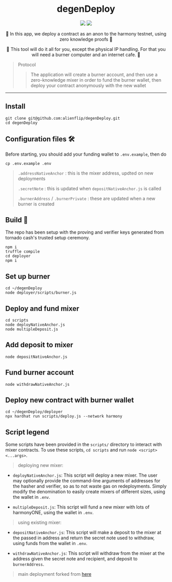 <h1 align="center">
  degenDeploy
</h1>

<p align="center">
  <img src="https://img.shields.io/badge/node-v16.14.0-orange"></img>
  <img src="https://img.shields.io/badge/npm-v8.3.1-pink"></img>
</p>

<p align="center">🍄 In this app, we deploy a contract as an anon to the harmony testnet, using zero knowledge proofs 🍄</p>

<p align="center">🍄 This tool will do it all for you, except the physical IP handling. For that you will need a burner computer and an internet cafe. 🍄</p>

> Protocol 
> > The application will create a burner account, and then use a zero-knowledge mixer in order to fund the burner wallet, then deploy your contract anonymously with the new wallet

------------

## Install

```
git clone git@github.com:alienflip/degenDeploy.git
cd degenDeploy
```

## Configuration files 🛠️

Before starting, you should add your funding wallet to `.env.example`, then do

```
cp .env.example .env 
```

>
> `.addressNativeAnchor` : this is the mixer address, updted on new deployments
>
> `.secretNote` : this is updated when  `depositNativeAnchor.js` is called
>
> `.burnerAddress` / `.burnerPrivate` : these are updated when a new burner is created

## Build 👷

The repo has been setup with the proving and verifier keys generated from tornado cash's trusted setup ceremony.

```
npm i
truffle compile
cd deployer 
npm i
```

## Set up burner

```
cd ~/degenDeploy
node deployer/scripts/burner.js
```

## Deploy and fund mixer

```
cd scripts
node deployNativeAnchor.js
node multipleDeposit.js
```

## Add deposit to mixer

```
node depositNativeAnchor.js
```

## Fund burner account

```
node withdrawNativeAnchor.js
```

## Deploy new contract with burner wallet

```
cd ~/degenDeploy/deployer
npx hardhat run scripts/deploy.js --network harmony
```

## Script legend

Some scripts have been provided in the `scripts/` directory to interact with mixer contracts.
To use these scripts, `cd scripts` and run `node <script> <...args>`. 

> deploying new mixer:

- `deployNativeAnchor.js`: This script will deploy a new mixer. The user may optionally provide the command-line arguments of addresses for the hasher and verifier, so as to not waste gas on redeployments. Simply modify the denomination to easily create mixers of different sizes, using the wallet in `.env`.

- `multipleDeposit.js`: This script will fund a new mixer with lots of harmonyONE, using the wallet in `.env`.

> using existing mixer:

- `depositNativeAnchor.js`: This script will make a deposit to the mixer at the passed in address and return the secret note used to withdraw, using funds from the wallet in `.env`.

- `withdrawNativeAnchor.js`: This script will withdraw from the mixer at the address given the secret note and recipient, and deposit to `burnerAddress`.

> main deployment forked from [here](https://github.com/webb-tools/tornado-core)
